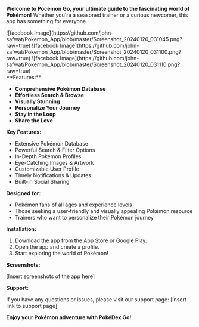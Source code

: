 **Welcome to Pocemon Go, your ultimate guide to the fascinating world of Pokémon!** Whether you're a seasoned trainer or a curious newcomer, this app has something for everyone.

<div>
  ![facebook Image](https://github.com/john-safwat/Pokemon_App/blob/master/Screenshot_20240120_031045.png?raw=true)
  ![facebook Image](https://github.com/john-safwat/Pokemon_App/blob/master/Screenshot_20240120_031100.png?raw=true)
  ![facebook Image](https://github.com/john-safwat/Pokemon_App/blob/master/Screenshot_20240120_031110.png?raw=true)
</div>
**Features:**

* **Comprehensive Pokémon Database**
* **Effortless Search & Browse**
* **Visually Stunning**
* **Personalize Your Journey**
* **Stay in the Loop**
* **Share the Love**

**Key Features:**

* Extensive Pokémon Database
* Powerful Search & Filter Options
* In-Depth Pokémon Profiles
* Eye-Catching Images & Artwork
* Customizable User Profile
* Timely Notifications & Updates
* Built-in Social Sharing

**Designed for:**

* Pokémon fans of all ages and experience levels
* Those seeking a user-friendly and visually appealing Pokémon resource
* Trainers who want to personalize their Pokémon journey

**Installation:**

1. Download the app from the App Store or Google Play.
2. Open the app and create a profile.
3. Start exploring the world of Pokémon!

**Screenshots:**

[Insert screenshots of the app here]

**Support:**

If you have any questions or issues, please visit our support page: [Insert link to support page]

**Enjoy your Pokémon adventure with PokéDex Go!**
